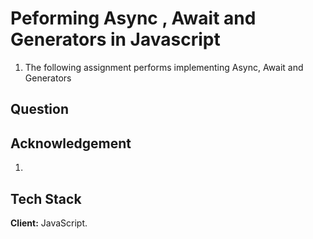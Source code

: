 
# Peforming Async , Await and Generators in Javascript
1. The following assignment performs implementing Async, Await and Generators
## Question


## Acknowledgement
1. 
## Tech Stack

**Client:** JavaScript.



